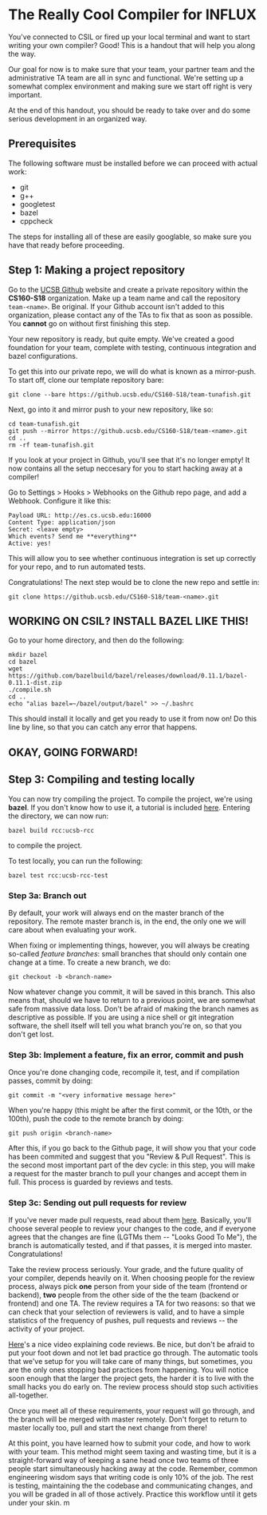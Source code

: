 
The Really Cool Compiler for INFLUX
====================================


You've connected to CSIL or fired up your local terminal and want to start writing your own compiler? Good! This is a handout that will help you along the way.

Our goal for now is to make sure that your team, your partner team and the administrative TA team are all in sync and functional. We're setting up a somewhat complex environment and making sure we start off right is very important.

At the end of this handout, you should be ready to take over and do some serious development in an organized way.

## Prerequisites

The following software must be installed before we can proceed with actual work:

- git
- g++
- googletest
- bazel
- cppcheck

The steps for installing all of these are easily googlable, so make sure you have that ready before proceeding.

## Step 1: Making a project repository

Go to the [UCSB Github](https://github.ucsb.edu/) website and create a private repository within the **CS160-S18** organization. Make up a team name and call the repository `team-<name>`. Be original. If your Github account isn't added to this organization, please contact any of the TAs to fix that as soon as possible. You **cannot** go on without first finishing this step. 

Your new repository is ready, but quite empty. We've created a good foundation for your team, complete with testing, continuous integration and bazel configurations.

To get this into our private repo, we will do what is known as a mirror-push. To start off, clone our template repository bare:

```git clone --bare https://github.ucsb.edu/CS160-S18/team-tunafish.git```

Next, go into it and mirror push to your new repository, like so:

```
cd team-tunafish.git
git push --mirror https://github.ucsb.edu/CS160-S18/team-<name>.git
cd ..
rm -rf team-tunafish.git
```

If you look at your project in Github, you'll see that it's no longer empty! It now contains all the setup neccesary for you to start hacking away at a compiler!

Go to Settings > Hooks > Webhooks on the Github repo page, and add a Webhook. Configure it like this:

```
Payload URL: http://es.cs.ucsb.edu:16000
Content Type: application/json
Secret: <leave empty>
Which events? Send me **everything**
Active: yes!
```

This will allow you to see whether continuous integration is set up correctly for your repo, and to run automated tests.

Congratulations! The next step would be to clone the new repo and settle in:

```git clone https://github.ucsb.edu/CS160-S18/team-<name>.git```

## WORKING ON CSIL? INSTALL BAZEL LIKE THIS!

Go to your home directory, and then do the following:

```
mkdir bazel
cd bazel
wget https://github.com/bazelbuild/bazel/releases/download/0.11.1/bazel-0.11.1-dist.zip
./compile.sh
cd ..
echo "alias bazel=~/bazel/output/bazel" >> ~/.bashrc
```

This should install it locally and get you ready to use it from now on!
Do this line by line, so that you can catch any error that happens.

## OKAY, GOING FORWARD!

## Step 3: Compiling and testing locally

You can now try compiling the project. To compile the project, we're using 
**bazel**. If you don't know how to use it, a tutorial is included [here](link). Entering the directory, we can now run:

```bazel build rcc:ucsb-rcc```

to compile the project.

To test locally, you can run the following:

```bazel test rcc:ucsb-rcc-test```

### Step 3a: Branch out

By default, your work will always end on the master branch of the repository. The remote master branch is, in the end, the only one we will care about when evaluating your work.

When fixing or implementing things, however, you will always be creating so-called *feature branches*: small branches that should only contain one change at a time. To create a new branch, we do:

```git checkout -b <branch-name>```

Now whatever change you commit, it will be saved in this branch. This also means that, should we have to return to a previous point, we are somewhat safe from massive data loss. Don't be afraid of making the branch names as descriptive as possible. If you are using a nice shell or git integration software, the shell itself will tell you what branch you're on, so that you don't get lost.

### Step 3b: Implement a feature, fix an error, commit and push

Once you're done changing code, recompile it, test, and if compilation passes, commit by doing:

```git add --all .
git commit -m "<very informative message here>"
```

When you're happy (this might be after the first commit, or the 10th, or the 100th), push the code to the remote branch by doing:

```git push origin <branch-name>```

After this, if you go back to the Github page, it will show you that your code has been commited and suggest that you "Review & Pull Request". This is the second most important part of the dev cycle: in this step, you will make a request for the master branch to pull your changes and accept them in full. This process is guarded by reviews and tests.

### Step 3c: Sending out pull requests for review

If you've never made pull requests, read about them [here](https://help.github.com/articles/creating-a-pull-request/). Basically, you'll choose several people to review your changes to the code, and if everyone agrees that the changes are fine (LGTMs them -- "Looks Good To Me"), the branch is automatically tested, and if that passes, it is merged into master. Congratulations!

Take the review process seriously. Your grade, and the future quality of your compiler, depends heavily on it. When choosing people for the review process, always pick **one** person from your side of the team (frontend or backend), **two** people from the other side of the the team (backend or frontend) and one TA. The review requires a TA for two reasons: so that we can check that your selection of reviewers is valid, and to have a simple statistics of the frequency of pushes, pull requests and reviews -- the activity of your project.

[Here](https://www.youtube.com/watch?v=HW0RPaJqm4g)'s a nice video explaining code reviews. Be nice, but don't be afraid to put your foot down and not let bad practice go through. The automatic tools that we've setup for you will take care of many things, but sometimes, you are the only ones stopping bad practices from happening. You will notice soon enough that the larger the project gets, the harder it is to live with the small hacks you do early on. The review process should stop such activities all-together.

Once you meet all of these requirements, your request will go through, and the branch will be merged with master remotely. Don't forget to return to master locally too, pull and start the next change from there!

At this point, you have learned how to submit your code, and how to work with your team. This method might seem taxing and wasting time, but it is a straight-forward way of keeping a sane head once two teams of three people start simultaneously hacking away at the code. Remember, common engineering wisdom says that writing code is only 10% of the job. The rest is testing, maintaining the the codebase and communicating changes, and you will be graded in all of those actively. Practice this workflow until it gets under your skin.
m
